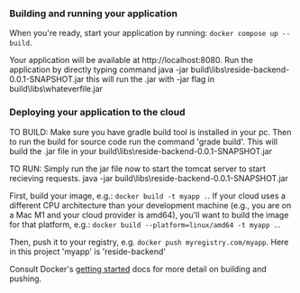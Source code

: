 ### Building and running your application

When you're ready, start your application by running:
`docker compose up --build`.

Your application will be available at http://localhost:8080.
Run the application by directly typing command java -jar build\libs\reside-backend-0.0.1-SNAPSHOT.jar this will run the .jar with -jar flag in build\libs\whateverfile.jar


### Deploying your application to the cloud

TO BUILD:
Make sure you have gradle build tool is installed in your pc.
Then to run the build for source code run the command 'grade build'.
This will build the .jar file in your build\libs\reside-backend-0.0.1-SNAPSHOT.jar


TO RUN:
Simply run the jar file now to start the tomcat server to start recieving requests.
java -jar build\libs\reside-backend-0.0.1-SNAPSHOT.jar

First, build your image, e.g.: `docker build -t myapp .`.
If your cloud uses a different CPU architecture than your development
machine (e.g., you are on a Mac M1 and your cloud provider is amd64),
you'll want to build the image for that platform, e.g.:
`docker build --platform=linux/amd64 -t myapp .`.

Then, push it to your registry, e.g. `docker push myregistry.com/myapp`. 
Here in this project 'myapp' is 'reside-backend'


Consult Docker's [getting started](https://docs.docker.com/go/get-started-sharing/)
docs for more detail on building and pushing.

